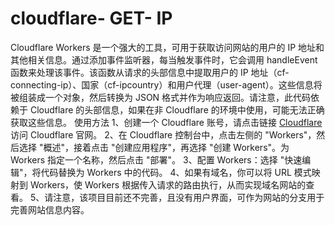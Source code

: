 # cloudflare- GET- IP
Cloudflare Workers 是一个强大的工具，可用于获取访问网站的用户的 IP 地址和其他相关信息。通过添加事件监听器，每当触发事件时，它会调用 handleEvent 函数来处理该事件。该函数从请求的头部信息中提取用户的 IP 地址（cf-connecting-ip）、国家（cf-ipcountry）和用户代理（user-agent）。这些信息将被组装成一个对象，然后转换为 JSON 格式并作为响应返回。请注意，此代码依赖于 Cloudflare 的头部信息，如果在非 Cloudflare 的环境中使用，可能无法正确获取这些信息。
使用方法
1、创建一个 Cloudflare 账号，请点击链接 <a href="https://www.cloudflare.com">Cloudflare</a> 访问 Cloudflare 官网。
2、在 Cloudflare 控制台中，点击左侧的 "Workers"，然后选择 "概述"，接着点击 "创建应用程序"，再选择 "创建 Workers"。为 Workers 指定一个名称，然后点击 "部署"。
3、配置 Workers：选择 "快速编辑"，将代码替换为 Workers 中的代码。
4、如果有域名，你可以将 URL 模式映射到 Workers，使 Workers 根据传入请求的路由执行，从而实现域名网站的查看。
5、请注意，该项目目前还不完善，且没有用户界面，可作为网站的分支用于完善网站信息内容。
